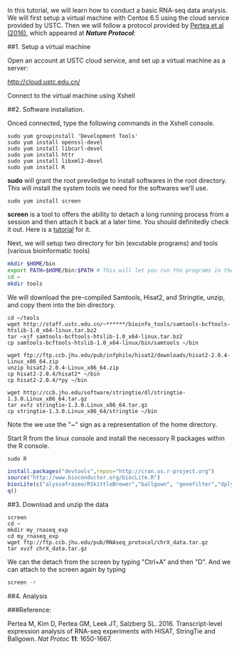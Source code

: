 In this tutorial, we will learn how to conduct a basic RNA-seq data analysis. We will first setup a virtual machine with Centos 6.5 using the cloud service provided by USTC. Then we will follow a protocol provided by [Pertea et al (2016)](http://www.nature.com/nprot/journal/v11/n9/full/nprot.2016.095.html), which appeared at **_Nature Protocol_**:


##1. Setup a virtual machine

Open an account at USTC cloud service, and set up a virtual machine as a server:

http://cloud.ustc.edu.cn/

Connect to the virtual machine using Xshell

##2. Software installation.


Onced connected, type the following commands in the Xshell console.


```shell
sudo yum groupinstall 'Development Tools'
sudo yum install openssl-devel
sudo yum install libcurl-devel
sudo yum install httr
sudo yum install libxml2-devel
sudo yum install R
```
**sudo** will grant the root previledge to install softwares in the root directory.
This will install the system tools we need for the softwares we'll use. 


```shell
sudo yum install screen
```
**screen** is a tool to offers the ability to detach a long running process from a session and then attach it back at a later time. You should definitedly check it out. Here is a [tutorial](http://www.cnblogs.com/mchina/archive/2013/01/30/2880680.html) for it.


Next, we will setup two directory for bin (excutable programs) and tools (various bioinformatic tools)
```bash
mkdir $HOME/bin
export PATH=$HOME/bin:$PATH # This will let you run the programs in the bin from any other directories.
cd ~
mkdir tools
```

We will download the pre-compiled Samtools, Hisat2, and Stringtie, unzip, and copy them into the bin directory.

```shell
cd ~/tools
wget http://staff.ustc.edu.cn/~******/bioinfo_tools/samtools-bcftools-htslib-1.0_x64-linux.tar.bz2
tar –xjf samtools-bcftools-htslib-1.0_x64-linux.tar.bz2
cp samtools-bcftools-htslib-1.0_x64-linux/bin/samtools ~/bin

wget ftp://ftp.ccb.jhu.edu/pub/infphilo/hisat2/downloads/hisat2-2.0.4-Linux_x86_64.zip
unzip hisat2-2.0.4-Linux_x86_64.zip
cp hisat2-2.0.4/hisat2* ~/bin
cp hisat2-2.0.4/*py ~/bin

wget http://ccb.jhu.edu/software/stringtie/dl/stringtie-1.3.0.Linux_x86_64.tar.gz
tar xvfz stringtie-1.3.0.Linux_x86_64.tar.gz
cp stringtie-1.3.0.Linux_x86_64/stringtie ~/bin
```
Note the we use the "~" sign as a representation of the home directory. 


Start R from the linux console and install the necessory R packages within the R console.

```linux
sudo R
```
```R
install.packages("devtools",repos="http://cran.us.r-project.org")
source("http://www.bioconductor.org/biocLite.R")
biocLite(c("alyssafrazee/RSkittleBrewer","ballgown", "genefilter","dplyr","devtools"))
q()
```

##3. Download and unzip the data

```linux
screen
cd ~
mkdir my_rnaseq_exp
cd my_rnaseq_exp
wget ftp://ftp.ccb.jhu.edu/pub/RNAseq_protocol/chrX_data.tar.gz
tar xvzf chrX_data.tar.gz
```
We can the detach from the screen by typing "Ctrl+A" and then "D". And we can attach to the screen again by typing 

```bash
screen -r
```

##4. Analysis


###Reference:

Pertea M, Kim D, Pertea GM, Leek JT, Salzberg SL. 2016. Transcript-level expression analysis of RNA-seq experiments with HISAT, StringTie and Ballgown. _Nat Protoc_ **11**: 1650-1667.


